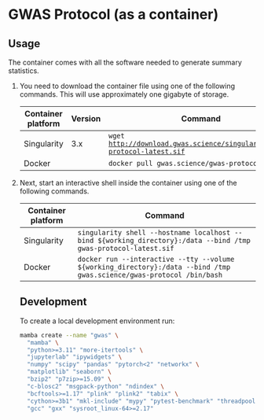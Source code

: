 GWAS Protocol (as a container)
==============================

Usage
-----

The container comes with all the software needed to generate summary statistics.
<ol>

<li>
<p>
You need to download the container file using one of the following commands. This will use approximately one gigabyte of storage.
</p>
<table>
<thead>
  <tr>
    <th><b>Container platform</b></th>
    <th><b>Version</b></th>
    <th><b>Command</b></th>
  </tr>
</thead>
<tbody>
  <tr>
    <td>Singularity</td>
    <td>3.x</td>
    <td><code>wget <a href="http://download.gwas.science/singularity/gwas-protocol-latest.sif">http://download.gwas.science/singularity/gwas-protocol-latest.sif</code></a></td>
  </tr>
  <tr>
    <td>Docker</td>
    <td></td>
    <td><code>docker pull gwas.science/gwas-protocol:latest</code></td>
  </tr>
</tbody>
</table>
</li>

<li>
<p>
Next, start an interactive shell inside the container using one of the following commands.
</p>
<table>
<thead>
  <tr>
    <th><b>Container platform</b></th>
    <th><b>Command</b></th>
  </tr>
</thead>
<tbody>
  <tr>
    <td>Singularity</td>
    <td><code>singularity shell --hostname localhost --bind ${working_directory}:/data --bind /tmp gwas-protocol-latest.sif</code></td>
  </tr>
  <tr>
    <td>Docker</td>
    <td>
        <code>docker run --interactive --tty --volume ${working_directory}:/data --bind /tmp gwas.science/gwas-protocol /bin/bash</code>
    </td>
  </tr>
</tbody>
</table>
</li>

Development
-----------

To create a local development environment run:

```bash
mamba create --name "gwas" \
  "mamba" \
  "python>=3.11" "more-itertools" \
  "jupyterlab" "ipywidgets" \
  "numpy" "scipy" "pandas" "pytorch<2" "networkx" \
  "matplotlib" "seaborn" \
  "bzip2" "p7zip>=15.09" \
  "c-blosc2" "msgpack-python" "ndindex" \
  "bcftools>=1.17" "plink" "plink2" "tabix" \
  "cython>=3b1" "mkl-include" "mypy" "pytest-benchmark" "threadpoolctl" \
  "gcc" "gxx" "sysroot_linux-64>=2.17"
```
